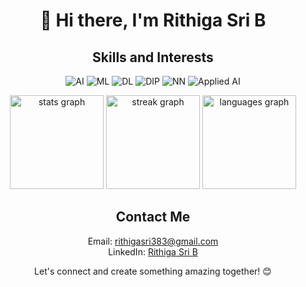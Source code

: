 <!-- Header Section -->
<h1 align="center">👋 Hi there, I'm Rithiga Sri B</h1>

<!-- Skills and Interests Section -->
<h2 align="center">Skills and Interests</h2>
<p align="center">
  <img src="https://img.shields.io/badge/-Artificial%20Intelligence-blue" alt="AI">
  <img src="https://img.shields.io/badge/-Machine%20Learning-green" alt="ML">
  <img src="https://img.shields.io/badge/-Deep%20Learning-orange" alt="DL">
  <img src="https://img.shields.io/badge/-Digital%20Image%20Processing-red" alt="DIP">
  <img src="https://img.shields.io/badge/-Neural%20Networks-purple" alt="NN">
  <img src="https://img.shields.io/badge/-Applied%20AI-yellow" alt="Applied AI">
</p>

<!-- GitHub Stats Section -->
<div align="center">
  <img src="https://github-readme-stats.vercel.app/api?username=Rithigasri&hide_title=false&hide_rank=true&show_icons=true&include_all_commits=true&count_private=true&disable_animations=false&theme=dracula&locale=en&hide_border=true" height="150" alt="stats graph" />
  <img src="https://streak-stats.demolab.com?user=Rithigasri&locale=en&mode=daily&theme=dracula&hide_border=false&border_radius=5" height="150" alt="streak graph" />
  <img src="https://github-readme-stats.vercel.app/api/top-langs?username=Rithigasri&locale=en&hide_title=false&layout=compact&card_width=320&langs_count=5&theme=dracula&hide_border=false" height="150" alt="languages graph" />
</div>


<!-- Contact Information Section -->
<h2 align="center">Contact Me </h2>
<p align="center">
  Email: <a href="mailto:rithigasri383@gmail.com">rithigasri383@gmail.com</a><br>
  LinkedIn: <a href="www.linkedin.com/in/rithigasrib">Rithiga Sri B</a>
</p>

<!-- Footer Section -->
<p align="center">
  Let's connect and create something amazing together! 😊
</p>
